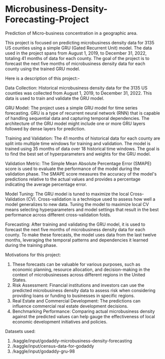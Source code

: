 # Microbusiness-Density-Forecasting-Project
Prediction of Micro-business concentration in a geographic area. 

This project is focused on predicting microbusiness density data for 3135 US counties using a simple GRU (Gated Recurrent Unit) model. The data used in the project spans from August 1, 2019, to December 31, 2022, totaling 41 months of data for each county. The goal of the project is to forecast the next five months of microbusiness density data for each county using the trained GRU model.

Here is a description of this project:-

Data Collection: Historical microbusiness density data for the 3135 US counties was collected from August 1, 2019, to December 31, 2022. This data is used to train and validate the GRU model.

GRU Model: The project uses a simple GRU model for time series forecasting. GRU is a type of recurrent neural network (RNN) that is capable of handling sequential data and capturing temporal dependencies. The architecture of the GRU model might include one or more GRU layers followed by dense layers for prediction.

Training and Validation: The 41 months of historical data for each county are split into multiple time windows for training and validation. The model is trained using 35 months of data over 18 historical time windows. The goal is to find the best set of hyperparameters and weights for the GRU model.

Validation Metric: The Simple Mean Absolute Percentage Error (SMAPE) score is used to evaluate the performance of the model during the validation phase. The SMAPE score measures the accuracy of the model's predictions relative to the actual values and provides a percentage indicating the average percentage error.

Model Tuning: The GRU model is tuned to maximize the local Cross-Validation (CV). Cross-validation is a technique used to assess how well a model generalizes to new data. Tuning the model to maximize local CV means selecting hyperparameters and model settings that result in the best performance across different cross-validation folds.

Forecasting: After training and validating the GRU model, it is used to forecast the next five months of microbusiness density data for each county. To make these forecasts, the model uses data from the last twelve months, leveraging the temporal patterns and dependencies it learned during the training phase.


Motivations for this project:
1) These forecasts can be valuable for various purposes, such as economic planning, resource allocation, and decision-making in the context of microbusinesses across different regions in the United States.
2) Risk Assessment: Financial institutions and investors can use the predicted microbusiness density data to assess risk when considering providing loans or funding to businesses in specific regions.
3) Real Estate and Commercial Development: The predictions can influence commercial real estate development decisions.
4) Benchmarking Performance: Comparing actual microbusiness density against the predicted values can help gauge the effectiveness of local economic development initiatives and policies.


Datasets used:
1) /kaggle/input/godaddy-microbusiness-density-forecasting
2) /kaggle/input/census-data-for-godaddy
3) /kaggle/input/godaddy-gru-98
